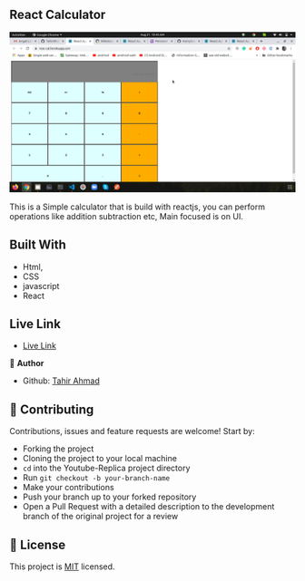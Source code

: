 ## React Calculator
![screenshot](./screen1.png)


This is a Simple calculator that is build with reactjs, you can perform operations like addition subtraction etc, Main focused is on UI.

## Built With

- Html,
- CSS
- javascript
- React

## Live Link
- [Live Link](https://reac-cal.herokuapp.com/)

👤 **Author**

- Github: [Tahir Ahmad](https://github.com/tahirbhalli/)

## 🤝 Contributing

Contributions, issues and feature requests are welcome! Start by:
* Forking the project
* Cloning the project to your local machine
* `cd` into the Youtube-Replica project directory
* Run `git checkout -b your-branch-name`
* Make your contributions
* Push your branch up to your forked repository
* Open a Pull Request with a detailed description to the development branch of the original project for a review

## 📝 License

This project is [MIT](https://opensource.org/licenses/MIT) licensed.